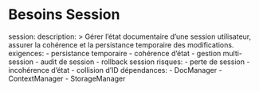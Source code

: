 # Besoins Session

session:
  description: >
    Gérer l’état documentaire d’une session utilisateur, assurer la cohérence et la persistance temporaire des modifications.
  exigences:
    - persistance temporaire
    - cohérence d’état
    - gestion multi-session
    - audit de session
    - rollback session
  risques:
    - perte de session
    - incohérence d’état
    - collision d’ID
  dépendances:
    - DocManager
    - ContextManager
    - StorageManager
